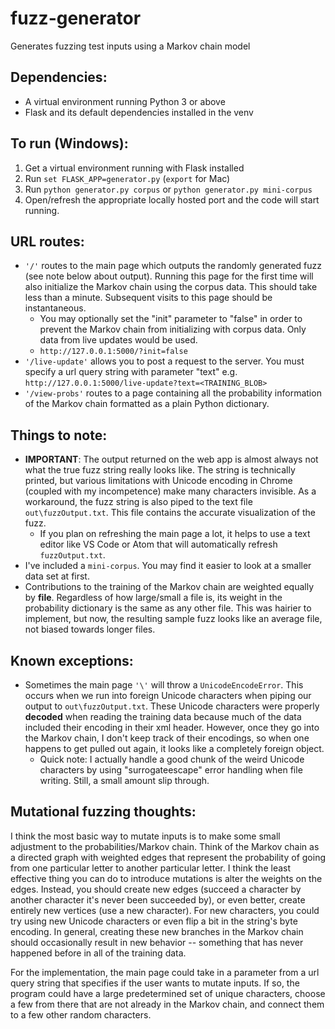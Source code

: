 # fuzz-generator
Generates fuzzing test inputs using a Markov chain model

## Dependencies:
- A virtual environment running Python 3 or above
- Flask and its default dependencies installed in the venv

## To run (Windows):
1. Get a virtual environment running with Flask installed
2. Run `set FLASK_APP=generator.py` (`export` for Mac)
3. Run `python generator.py corpus` or `python generator.py mini-corpus`
4. Open/refresh the appropriate locally hosted port and the code will start running.

## URL routes:
- `'/'` routes to the main page which outputs the randomly generated fuzz (see note below about output). Running this page for the first time will also initialize the Markov chain using the corpus data. This should take less than a minute. Subsequent visits to this page should be instantaneous. 
	- You may optionally set the "init" parameter to "false" in order to prevent the Markov chain from initializing with corpus data. Only data from live updates would be used. 
	- `http://127.0.0.1:5000/?init=false`
- `'/live-update'` allows you to post a request to the server. You must specify a url query string with parameter "text" e.g. `http://127.0.0.1:5000/live-update?text=<TRAINING_BLOB>`
- `'/view-probs'` routes to a page containing all the probability information of the Markov chain formatted as a plain Python dictionary.

## Things to note:
- **IMPORTANT**: The output returned on the web app is almost always not what the true fuzz string really looks like. The string is technically printed, but various limitations with Unicode encoding in Chrome (coupled with my incompetence) make many characters invisible. As a workaround, the fuzz string is also piped to the text file `out\fuzzOutput.txt`. This file contains the accurate visualization of the fuzz.
	- If you plan on refreshing the main page a lot, it helps to use a text editor like VS Code or Atom that will automatically refresh `fuzzOutput.txt`.
- I've included a `mini-corpus`. You may find it easier to look at a smaller data set at first.
- Contributions to the training of the Markov chain are weighted equally by **file**. Regardless of how large/small a file is, its weight in the probability dictionary is the same as any other file. This was hairier to implement, but now, the resulting sample fuzz looks like an average file, not biased towards longer files.

## Known exceptions:
- Sometimes the main page `'\'` will throw a `UnicodeEncodeError`. This occurs when we run into foreign Unicode characters when piping our output to `out\fuzzOutput.txt`. These Unicode characters were properly **decoded** when reading the training data because much of the data included their encoding in their xml header. However, once they go into the Markov chain, I don't keep track of their encodings, so when one happens to get pulled out again, it looks like a completely foreign object. 
	- Quick note: I actually handle a good chunk of the weird Unicode characters by using "surrogateescape" error handling when file writing. Still, a small amount slip through.

## Mutational fuzzing thoughts:
I think the most basic way to mutate inputs is to make some small adjustment to the probabilities/Markov chain. Think of the Markov chain as a directed graph with weighted edges that represent the probability of going from one particular letter to another particular letter. I think the least effective thing you can do to introduce mutations is alter the weights on the edges. Instead, you should create new edges (succeed a character by another character it's never been succeeded by), or even better, create entirely new vertices (use a new character). For new characters, you could try using new Unicode characters or even flip a bit in the string's byte encoding. In general, creating these new branches in the Markov chain should occasionally result in new behavior -- something that has never happened before in all of the training data.

For the implementation, the main page could take in a parameter from a url query string that specifies if the user wants to mutate inputs. If so, the program could have a large predetermined set of unique characters, choose a few from there that are not already in the Markov chain, and connect them to a few other random characters.
